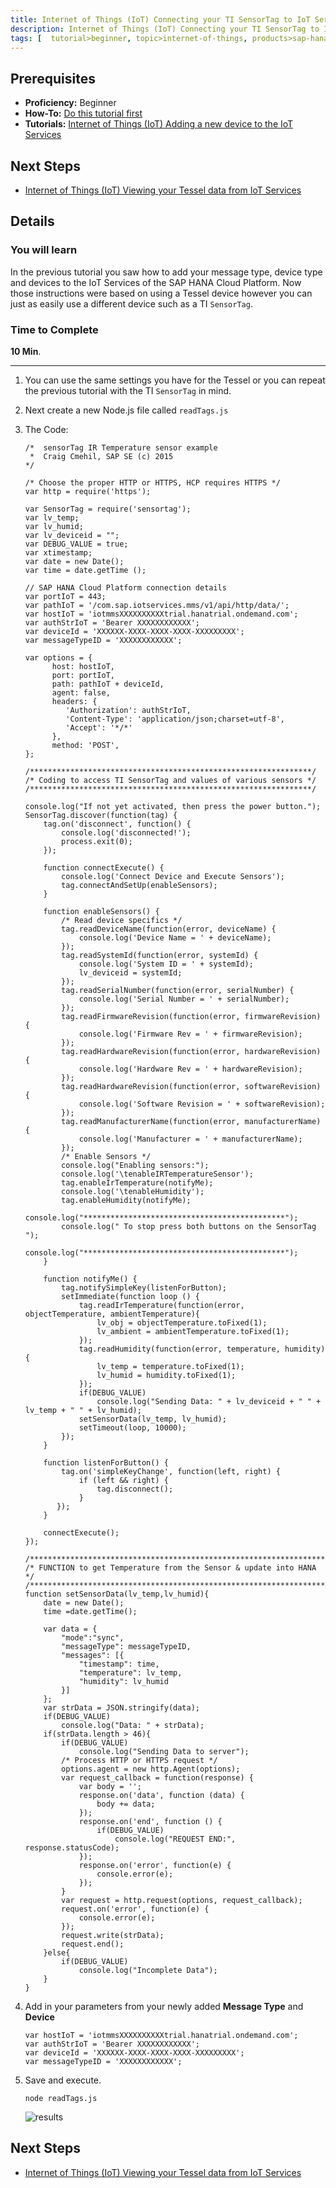 ```yaml
---
title: Internet of Things (IoT) Connecting your TI SensorTag to IoT Services
description: Internet of Things (IoT) Connecting your TI SensorTag to IoT Services
tags: [  tutorial>beginner, topic>internet-of-things, products>sap-hana-cloud-platform ]
---
```

## Prerequisites  
 - **Proficiency:** Beginner
 - **How-To:** [Do this tutorial first](http://go.sap.com/developer/tutorials/hcp-create-trial-account.html)
 - **Tutorials:** [Internet of Things (IoT) Adding a new device to the IoT Services](http://go.sap.com/developer/tutorials/iot-part7-add-device.html)

## Next Steps
 - [Internet of Things (IoT) Viewing your Tessel data from IoT Services](http://go.sap.com/developer/tutorials/iot-part9-hcp-services-viewdata.html)

## Details
### You will learn  
In the previous tutorial you saw how to add your message type, device type and devices to the IoT Services of the SAP HANA Cloud Platform. Now those instructions were based on using a Tessel device however you can just as easily use a different device such as a TI `SensorTag`.

### Time to Complete
**10 Min**.

---

1. You can use the same settings you have for the Tessel or you can repeat the previous tutorial with the TI `SensorTag` in mind.
2. Next create a new Node.js file called `readTags.js`
3. The Code:

	```
	/* 	sensorTag IR Temperature sensor example
	 *  Craig Cmehil, SAP SE (c) 2015
	*/
	
	/* Choose the proper HTTP or HTTPS, HCP requires HTTPS */
	var http = require('https');
	
	var SensorTag = require('sensortag');
	var lv_temp;
	var lv_humid;
	var lv_deviceid = "";
	var DEBUG_VALUE = true;
	var xtimestamp;
	var date = new Date();
	var time = date.getTime ();

	// SAP HANA Cloud Platform connection details
	var portIoT = 443;
	var pathIoT = '/com.sap.iotservices.mms/v1/api/http/data/';
	var hostIoT = 'iotmmsXXXXXXXXXXtrial.hanatrial.ondemand.com';
	var authStrIoT = 'Bearer XXXXXXXXXXXX';
	var deviceId = 'XXXXXX-XXXX-XXXX-XXXX-XXXXXXXXX';
	var messageTypeID = 'XXXXXXXXXXXX';
	
	var options = {
	      host: hostIoT,
		  port: portIoT,
	      path: pathIoT + deviceId,
	      agent: false,
	      headers: {
	         'Authorization': authStrIoT,
	         'Content-Type': 'application/json;charset=utf-8',
			 'Accept': '*/*'
	      },
	      method: 'POST',     
	};
	
	/***************************************************************/
	/* Coding to access TI SensorTag and values of various sensors */
	/***************************************************************/
	
	console.log("If not yet activated, then press the power button.");
	SensorTag.discover(function(tag) {
		tag.on('disconnect', function() {
			console.log('disconnected!');
			process.exit(0);
		});
	
		function connectExecute() {
			console.log('Connect Device and Execute Sensors');
			tag.connectAndSetUp(enableSensors);
		}
	
		function enableSensors() {	
			/* Read device specifics */	
			tag.readDeviceName(function(error, deviceName) {
				console.log('Device Name = ' + deviceName);
			});
			tag.readSystemId(function(error, systemId) {
				console.log('System ID = ' + systemId);
				lv_deviceid = systemId;
			});
			tag.readSerialNumber(function(error, serialNumber) {
				console.log('Serial Number = ' + serialNumber);
			});
			tag.readFirmwareRevision(function(error, firmwareRevision) {
				console.log('Firmware Rev = ' + firmwareRevision);
			});
			tag.readHardwareRevision(function(error, hardwareRevision) {
				console.log('Hardware Rev = ' + hardwareRevision);
			});
			tag.readHardwareRevision(function(error, softwareRevision) {
				console.log('Software Revision = ' + softwareRevision);
			});
			tag.readManufacturerName(function(error, manufacturerName) {
				console.log('Manufacturer = ' + manufacturerName);
			});
			/* Enable Sensors */
			console.log("Enabling sensors:");
			console.log('\tenableIRTemperatureSensor');
			tag.enableIrTemperature(notifyMe);
			console.log('\tenableHumidity');
			tag.enableHumidity(notifyMe);
			console.log("*********************************************");
			console.log(" To stop press both buttons on the SensorTag ");
			console.log("*********************************************");
		}
	
		function notifyMe() {
			tag.notifySimpleKey(listenForButton);
			setImmediate(function loop () {
				tag.readIrTemperature(function(error, objectTemperature, ambientTemperature){
	        		lv_obj = objectTemperature.toFixed(1);
	        		lv_ambient = ambientTemperature.toFixed(1);
	      		});
				tag.readHumidity(function(error, temperature, humidity) {
					lv_temp = temperature.toFixed(1);
					lv_humid = humidity.toFixed(1);
				});
				if(DEBUG_VALUE)
					console.log("Sending Data: " + lv_deviceid + " " + lv_temp + " " + lv_humid);
				setSensorData(lv_temp, lv_humid);
				setTimeout(loop, 10000);
			});
	    }
	
		function listenForButton() {
			tag.on('simpleKeyChange', function(left, right) {
				if (left && right) {
					tag.disconnect();
				}
		   });
		}
		
		connectExecute();
	});
	
	/******************************************************************/
	/* FUNCTION to get Temperature from the Sensor & update into HANA */
	/******************************************************************/
	function setSensorData(lv_temp,lv_humid){	
		date = new Date();
	    time =date.getTime();
	    
		var data = {
			"mode":"sync",
			"messageType": messageTypeID,
			"messages": [{
				"timestamp": time,
				"temperature": lv_temp,
				"humidity": lv_humid
			}]
	    };
		var strData = JSON.stringify(data);	
		if(DEBUG_VALUE)
			console.log("Data: " + strData);
		if(strData.length > 46){
			if(DEBUG_VALUE)
				console.log("Sending Data to server");
			/* Process HTTP or HTTPS request */
			options.agent = new http.Agent(options);
			var request_callback = function(response) {
				var body = '';
				response.on('data', function (data) {
					body += data;
				});
				response.on('end', function () {
					if(DEBUG_VALUE)
						console.log("REQUEST END:", response.statusCode);
				});
				response.on('error', function(e) {
					console.error(e);
				});    
			}
			var request = http.request(options, request_callback);
			request.on('error', function(e) {
				console.error(e);
			});
			request.write(strData);
			request.end();
		}else{
			if(DEBUG_VALUE)
				console.log("Incomplete Data");
		}
	}
	```
	
4. Add in your parameters from your newly added **Message Type** and **Device**
	
	```
	var hostIoT = 'iotmmsXXXXXXXXXXtrial.hanatrial.ondemand.com';
	var authStrIoT = 'Bearer XXXXXXXXXXXX';
	var deviceId = 'XXXXXX-XXXX-XXXX-XXXX-XXXXXXXXX';
	var messageTypeID = 'XXXXXXXXXXXX';
	```

5. Save and execute.

	```
	node readTags.js
	```
	 
	![results](5.png)


## Next Steps
 - [Internet of Things (IoT) Viewing your Tessel data from IoT Services](http://go.sap.com/developer/tutorials/iot-part9-hcp-services-viewdata.html)
